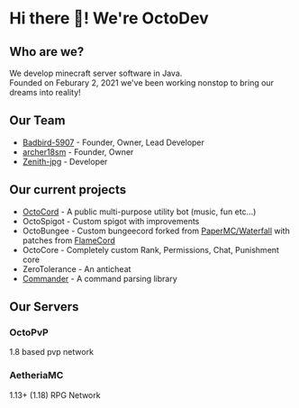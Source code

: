 # Hi there 👋! We're OctoDev

## Who are we?
We develop minecraft server software in Java. <br>
Founded on Feburary 2, 2021 we've been working nonstop to bring our dreams into reality!

## Our Team
 - [Badbird-5907](https://github.com/Badbird-5907) - Founder, Owner, Lead Developer
 - [archer18sm](https://twitter.com/archer18sm) - Founder, Owner
 - [Zenith-jpg](https://github.com/Zenith-jpg) - Developer

## Our current projects
 - [OctoCord](https://badbird5907.xyz/octocord) - A public multi-purpose utility bot (music, fun etc...)
 - OctoSpigot - Custom spigot with improvements
 - OctoBungee - Custom bungeecord forked from [PaperMC/Waterfall](https://github.com/PaperMC/Waterfall) with patches from [FlameCord](https://github.com/2lstudios-mc/FlameCord)
 - OctoCore - Completely custom Rank, Permissions, Chat, Punishment core
 - ZeroTolerance - An anticheat
 - [Commander](https://github.com/OctoPvP/Commander) - A command parsing library

## Our Servers
### OctoPvP
1.8 based pvp network

### AetheriaMC
1.13+ (1.18) RPG Network
